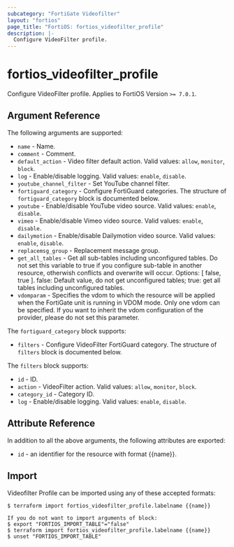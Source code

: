 ```yaml
---
subcategory: "FortiGate Videofilter"
layout: "fortios"
page_title: "FortiOS: fortios_videofilter_profile"
description: |-
  Configure VideoFilter profile.
---
```


# fortios_videofilter_profile
Configure VideoFilter profile. Applies to FortiOS Version `>= 7.0.1`.

## Argument Reference

The following arguments are supported:

* `name` - Name.
* `comment` - Comment.
* `default_action` - Video filter default action. Valid values: `allow`, `monitor`, `block`.
* `log` - Enable/disable logging. Valid values: `enable`, `disable`.
* `youtube_channel_filter` - Set YouTube channel filter.
* `fortiguard_category` - Configure FortiGuard categories. The structure of `fortiguard_category` block is documented below.
* `youtube` - Enable/disable YouTube video source. Valid values: `enable`, `disable`.
* `vimeo` - Enable/disable Vimeo video source. Valid values: `enable`, `disable`.
* `dailymotion` - Enable/disable Dailymotion video source. Valid values: `enable`, `disable`.
* `replacemsg_group` - Replacement message group.
* `get_all_tables` - Get all sub-tables including unconfigured tables. Do not set this variable to true if you configure sub-table in another resource, otherwish conflicts and overwrite will occur. Options: [ false, true ]. false: Default value, do not get unconfigured tables; true: get all tables including unconfigured tables. 
* `vdomparam` - Specifies the vdom to which the resource will be applied when the FortiGate unit is running in VDOM mode. Only one vdom can be specified. If you want to inherit the vdom configuration of the provider, please do not set this parameter.

The `fortiguard_category` block supports:

* `filters` - Configure VideoFilter FortiGuard category. The structure of `filters` block is documented below.

The `filters` block supports:

* `id` - ID.
* `action` - VideoFilter action. Valid values: `allow`, `monitor`, `block`.
* `category_id` - Category ID.
* `log` - Enable/disable logging. Valid values: `enable`, `disable`.


## Attribute Reference

In addition to all the above arguments, the following attributes are exported:
* `id` - an identifier for the resource with format {{name}}.

## Import

Videofilter Profile can be imported using any of these accepted formats:
```
$ terraform import fortios_videofilter_profile.labelname {{name}}

If you do not want to import arguments of block:
$ export "FORTIOS_IMPORT_TABLE"="false"
$ terraform import fortios_videofilter_profile.labelname {{name}}
$ unset "FORTIOS_IMPORT_TABLE"
```
